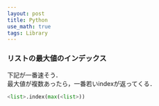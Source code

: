 ```yaml
---
layout: post
title: Python
use_math: true
tags: Library
---
```


### リストの最大値のインデックス
下記が一番速そう．  
最大値が複数あったら，一番若いindexが返ってくる．  
```python
<list>.index(max(<list>))
```